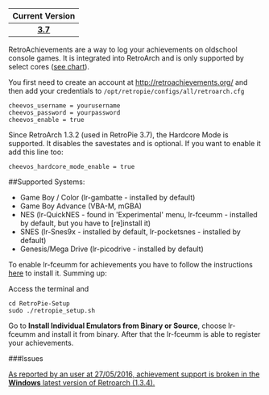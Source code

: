 | Current Version|
| :---: |
| [**3.7**](https://retropie.org.uk/download/) |

RetroAchievements are a way to log your achievements on oldschool console games. It is integrated into RetroArch and is only supported by select cores ([see chart](https://github.com/RetroPie/RetroPie-Setup/wiki/RetroAchievements/_edit#supported-systems)).

You first need to create an account at http://retroachievements.org/ and then add your credentials to `/opt/retropie/configs/all/retroarch.cfg`

```
cheevos_username = yourusername
cheevos_password = yourpassword
cheevos_enable = true
```

Since RetroArch 1.3.2 (used in RetroPie 3.7), the Hardcore Mode is supported. It disables the savestates and is optional. If you want to enable it add this line too:

```
cheevos_hardcore_mode_enable = true
```


##Supported Systems:

* Game Boy / Color (lr-gambatte - installed by default)  
* Game Boy Advance (VBA-M, mGBA)  
* NES (lr-QuickNES - found in 'Experimental' menu, lr-fceumm - installed by default, but you have to [re]install it)
* SNES (lr-Snes9x - installed by default, lr-pocketsnes - installed by default)  
* Genesis/Mega Drive (lr-picodrive - installed by default)  


To enable lr-fceumm for achievements you have to follow the instructions [here](https://github.com/retropie/RetroPie-Setup/wiki/Updating-RetroPie) to install it. Summing up:

Access the terminal and
```
cd RetroPie-Setup
sudo ./retropie_setup.sh
```
Go to **Install Individual Emulators from Binary or Source**, choose lr-fceumm and install it from binary. After that the lr-fceumm is able to register your achievements.

###Issues

[As reported by an user at 27/05/2016, achievement support is broken in the **Windows** latest version of Retroarch (1.3.4).](https://github.com/libretro/RetroArch/issues/3032)